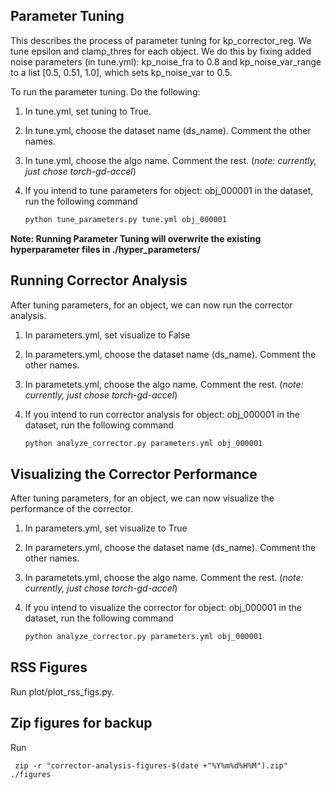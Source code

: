 
## Parameter Tuning

This describes the process of parameter tuning for kp_corrector_reg. 
We tune epsilon and clamp_thres for each object. 
We do this by fixing added noise parameters (in tune.yml): kp_noise_fra to 0.8
and kp_noise_var_range to a list [0.5, 0.51, 1.0], which sets kp_noise_var to 0.5.

To run the parameter tuning. Do the following:

1. In tune.yml, set tuning to True.
2. In tune.yml, choose the dataset name (ds_name). Comment the other names. 
3. In tune.yml, choose the algo name. Comment the rest. (*note: currently, just chose torch-gd-accel*)
4. If you intend to tune parameters for object: obj_000001 in the dataset, run the following command
    
    ```python
    python tune_parameters.py tune.yml obj_000001
    ```

**Note: Running Parameter Tuning will overwrite the existing hyperparameter files in ./hyper_parameters/**


## Running Corrector Analysis

After tuning parameters, for an object, we can now run the corrector analysis. 

1. In parameters.yml, set visualize to False
2. In parameters.yml, choose the dataset name (ds_name). Comment the other names. 
3. In parametets.yml, choose the algo name. Comment the rest. (*note: currently, just chose torch-gd-accel*)
4. If you intend to run corrector analysis for object: obj_000001 in the dataset, run the following command
    
    ```python
    python analyze_corrector.py parameters.yml obj_000001
    ```

## Visualizing the Corrector Performance

After tuning parameters, for an object, we can now visualize the performance of the 
corrector. 

1. In parameters.yml, set visualize to True
2. In parameters.yml, choose the dataset name (ds_name). Comment the other names. 
3. In parametets.yml, choose the algo name. Comment the rest. (*note: currently, just chose torch-gd-accel*)
4. If you intend to visualize the corrector for object: obj_000001 in the dataset, run the following command
    
    ```python
    python analyze_corrector.py parameters.yml obj_000001
    ```

## RSS Figures
Run plot/plot_rss_figs.py.


## Zip figures for backup
Run
``` 
 zip -r "corrector-analysis-figures-$(date +"%Y%m%d%H%M").zip" ./figures
```